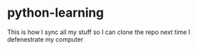 # python-learning

This is how I sync all my stuff so I can clone the repo next time I defenestrate my computer
